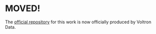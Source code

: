 # MOVED!

The [official repository](https://github.com/voltrondata/spark-substrait-gateway) for this work is now officially produced by Voltron Data.

